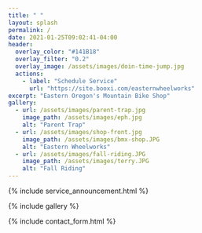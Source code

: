 ```yaml
---
title: " "
layout: splash
permalink: /
date: 2021-01-25T09:02:41-04:00
header:
  overlay_color: "#141B18"
  overlay_filter: "0.2"
  overlay_image: /assets/images/doin-time-jump.jpg
  actions:
    - label: "Schedule Service"
      url: "https://site.booxi.com/easternwheelworks"
excerpt: "Eastern Oregon's Mountain Bike Shop"
gallery:
  - url: /assets/images/parent-trap.jpg
    image_path: /assets/images/eph.jpg
    alt: "Parent Trap"
  - url: /assets/images/shop-front.jpg
    image_path: /assets/images/bmx-shop.JPG
    alt: "Eastern Wheelworks"
  - url: /assets/images/fall-riding.JPG
    image_path: /assets/images/terry.JPG
    alt: "Fall Riding"
---
```


{% include service_announcement.html %}

{% include gallery %}

{% include contact_form.html %}
